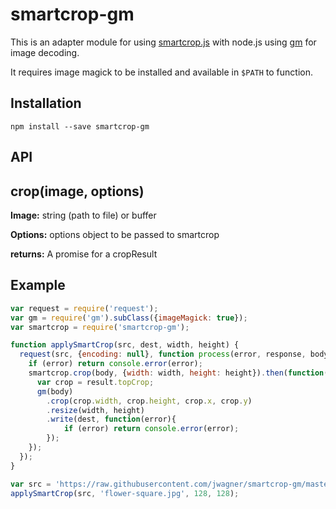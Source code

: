 # smartcrop-gm

This is an adapter module for using [smartcrop.js](https://github.com/jwagner/smartcrop.js)
with node.js using [gm](https://github.com/aheckmann/gm) for image decoding.

It requires image magick to be installed and available in `$PATH` to function.

## Installation
```
npm install --save smartcrop-gm
```

## API

## crop(image, options)

**Image:** string (path to file) or buffer

**Options:** options object to be passed to smartcrop

**returns:** A promise for a cropResult

## Example

```javascript
var request = require('request');
var gm = require('gm').subClass({imageMagick: true});
var smartcrop = require('smartcrop-gm');

function applySmartCrop(src, dest, width, height) {
  request(src, {encoding: null}, function process(error, response, body){
    if (error) return console.error(error);
    smartcrop.crop(body, {width: width, height: height}).then(function(result) {
      var crop = result.topCrop;
      gm(body)
        .crop(crop.width, crop.height, crop.x, crop.y)
        .resize(width, height)
        .write(dest, function(error){
            if (error) return console.error(error);
        });
    });
  });
}

var src = 'https://raw.githubusercontent.com/jwagner/smartcrop-gm/master/test/flower.jpg';
applySmartCrop(src, 'flower-square.jpg', 128, 128);

```
